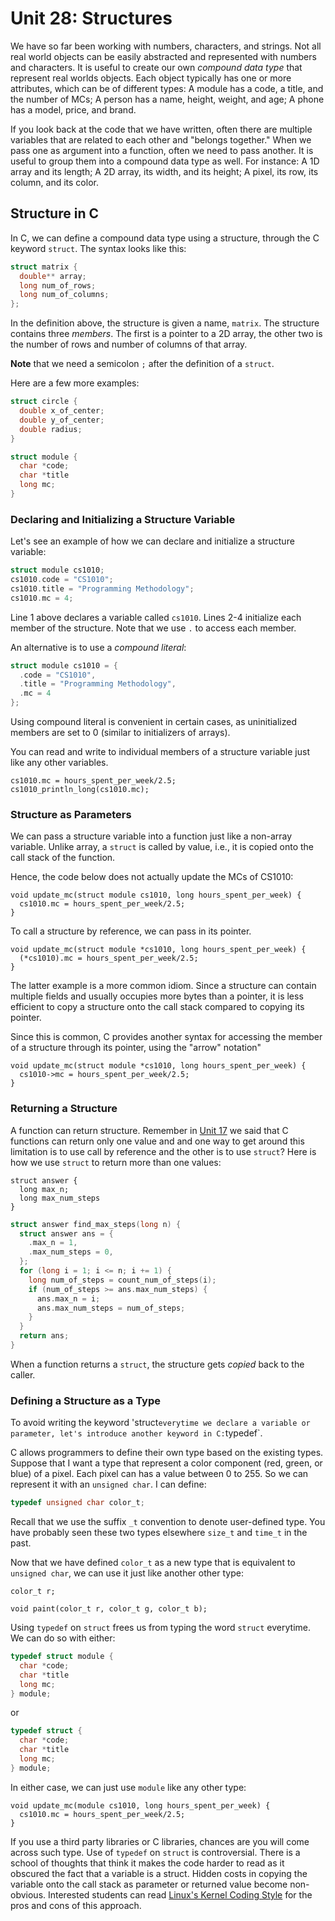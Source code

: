 # Unit 28: Structures

We have so far been working with numbers, characters, and strings.  Not all real world objects can be easily abstracted and represented with numbers and characters.  It is useful to create our own _compound data type_ that represent real worlds objects.  Each object typically has one or more attributes, which can be of different types: A module has a code, a title, and the number of MCs; A person has a name, height, weight, and age; A phone has a model, price, and brand.

If you look back at the code that we have written, often there are multiple variables that are related to each other and "belongs together."  When we pass one as argument into a function, often we need to pass another.  It is useful to group them into a compound data type as well.  For instance: A 1D array and its length; A 2D array, its width, and its height; A pixel, its row, its column, and its color.

## Structure in C

In C, we can define a compound data type using a structure, through the C keyword `struct`.  The syntax looks like this:

```C
struct matrix {
  double** array;
  long num_of_rows;
  long num_of_columns;
};
```

In the definition above, the structure is given a name, `matrix`.  The structure contains three _members_.  The first is a pointer to a 2D array, the other two is the number of rows and number of columns of that array.

**Note** that we need a semicolon `;` after the definition of a `struct`.

Here are a few more examples:

```C
struct circle {
  double x_of_center;
  double y_of_center;
  double radius;
}
```

```C
struct module {
  char *code;
  char *title
  long mc;
}
```

### Declaring and Initializing a Structure Variable

Let's see an example of how we can declare and initialize a structure variable:

```C
struct module cs1010;
cs1010.code = "CS1010";
cs1010.title = "Programming Methodology";
cs1010.mc = 4;
```

Line 1 above declares a variable called `cs1010`.  Lines 2-4 initialize each member of the structure.  Note that we use `.` to access each member.

An alternative is to use a _compound literal_:

```C
struct module cs1010 = {
  .code = "CS1010",
  .title = "Programming Methodology",
  .mc = 4
};
```

Using compound literal is convenient in certain cases, as uninitialized members are set to 0 (similar to initializers of arrays).

You can read and write to individual members of a structure variable just like any other variables. 

```
cs1010.mc = hours_spent_per_week/2.5;
cs1010_println_long(cs1010.mc);
```

### Structure as Parameters

We can pass a structure variable into a function just like a non-array variable.  Unlike array, a `struct` is called by value, i.e., it is copied onto the call stack of the function.

Hence, the code below does not actually update the MCs of CS1010:

```
void update_mc(struct module cs1010, long hours_spent_per_week) {
  cs1010.mc = hours_spent_per_week/2.5;
}
```

To call a structure by reference, we can pass in its pointer.

```
void update_mc(struct module *cs1010, long hours_spent_per_week) {
  (*cs1010).mc = hours_spent_per_week/2.5;
}
```

The latter example is a more common idiom.  Since a structure can contain multiple fields and usually occupies more bytes than a pointer, it is less efficient to copy a structure onto the call stack compared to copying its pointer.  

Since this is common, C provides another syntax for accessing the member of a structure through its pointer, using the "arrow" notation"

```
void update_mc(struct module *cs1010, long hours_spent_per_week) {
  cs1010->mc = hours_spent_per_week/2.5;
}
```

### Returning a Structure

A function can return structure.  Remember in [Unit 17](17-call-by-reference.md) we said that C functions can return only one value and and one way to get around this limitation is to use call by reference and the other is to use `struct`?  Here is how we use `struct` to return more than one values:

```
struct answer {
  long max_n;
  long max_num_steps
}
```

```C
struct answer find_max_steps(long n) {
  struct answer ans = {
    .max_n = 1,
    .max_num_steps = 0,
  };
  for (long i = 1; i <= n; i += 1) {
    long num_of_steps = count_num_of_steps(i);
    if (num_of_steps >= ans.max_num_steps) {
      ans.max_n = i;
      ans.max_num_steps = num_of_steps;
    }
  }
  return ans;
}
```

When a function returns a `struct`, the structure gets _copied_ back to the caller.


### Defining a Structure as a Type

To avoid writing the keyword 'struct` everytime we declare a variable or parameter, let's introduce another keyword in C: `typedef`.  

C allows programmers to define their own type based on the existing types.  Suppose that I want a type that represent a color component (red, green, or blue) of a pixel.  Each pixel can has a value between 0 to 255.  So we can represent it with an `unsigned char`.  I can define:

```C
typedef unsigned char color_t;
```

Recall that we use the suffix `_t` convention to denote user-defined type.  You have probably seen these two types elsewhere `size_t` and `time_t` in the past.

Now that we have defined `color_t` as a new type that is equivalent to `unsigned char`, we can use it just like another other type:

```
color_t r;

void paint(color_t r, color_t g, color_t b);
```

Using `typedef` on `struct` frees us from typing the word `struct` everytime.  We can do so with either:

```C
typedef struct module {
  char *code;
  char *title
  long mc;
} module;
```

or


```C
typedef struct {
  char *code;
  char *title
  long mc;
} module;
```

In either case, we can just use `module` like any other type:

```
void update_mc(module cs1010, long hours_spent_per_week) {
  cs1010.mc = hours_spent_per_week/2.5;
}
```

If you use a third party libraries or C libraries, chances are you will come across such type.  Use of `typedef` on `struct` is controversial.  There is a school of thoughts that think it makes the code harder to read as it obscured the fact that a variable is a struct.  Hidden costs in copying the variable onto the call stack as parameter or returned value become non-obvious.  Interested students can read [Linux's Kernel Coding Style](https://www.kernel.org/doc/html/v4.10/process/coding-style.html#typedefs) for the pros and cons of this approach.


